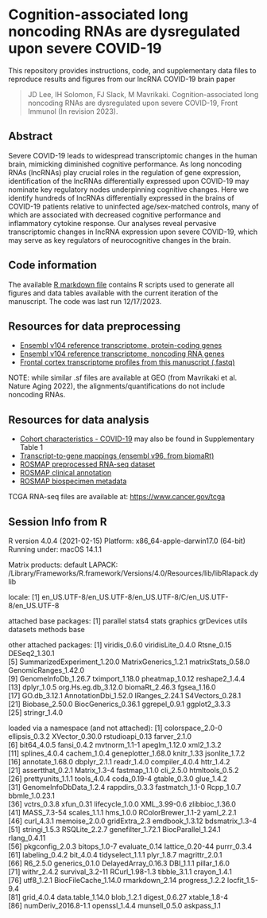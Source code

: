 # Cognition-associated long noncoding RNAs are dysregulated upon severe COVID-19
This repository provides instructions, code, and supplementary data files to reproduce results and figures from our lncRNA COVID-19 brain paper 
> JD Lee, IH Solomon, FJ Slack, M Mavrikaki. Cognition-associated long noncoding RNAs are dysregulated upon severe COVID-19, Front Immunol (In revision 2023). 

## Abstract

Severe COVID-19 leads to widespread transcriptomic changes in the human brain, mimicking diminished cognitive performance. As long noncoding RNAs (lncRNAs) play crucial roles in the regulation of gene expression, identification of the lncRNAs differentially expressed upon COVID-19 may nominate key regulatory nodes underpinning cognitive changes. Here we identify hundreds of lncRNAs differentially expressed in the brains of COVID-19 patients relative to uninfected age/sex-matched controls, many of which are associated with decreased cognitive performance and inflammatory cytokine response. Our analyses reveal pervasive transcriptomic changes in lncRNA expression upon severe COVID-19, which may serve as key regulators of neurocognitive changes in the brain.

## Code information

The available [R markdown file](https://github.com/jonathandlee12/covid19-brain-lnc/blob/main/covid19_lncrna_rscripts_final.Rmd) contains R scripts used to generate all figures and data tables available with the current iteration of the manuscript. The code was last run 12/17/2023. 

## Resources for data preprocessing
- [Ensembl v104 reference transcriptome, protein-coding genes](http://ftp.ensembl.org/pub/release-104/fasta/homo_sapiens/cdna/Homo_sapiens.GRCh38.cdna.all.fa.gz)
- [Ensembl v104 reference transcriptome, noncoding RNA genes](http://ftp.ensembl.org/pub/release-104/fasta/homo_sapiens/ncrna/Homo_sapiens.GRCh38.ncrna.fa.gz)
- [Frontal cortex transcriptome profiles from this manuscript (.fastq)](https://www.ncbi.nlm.nih.gov/geo/query/acc.cgi?acc=GSE188847)

NOTE: while similar .sf files are available at GEO (from Mavrikaki et al. Nature Aging 2022), the alignments/quantifications do not include noncoding RNAs.

## Resources for data analysis
- [Cohort characteristics - COVID-19](https://github.com/jonathandlee12/covid19-brain-lnc/blob/main/TableS1_covid.csv) may also be found in Supplementary Table 1
- [Transcript-to-gene mappings (ensembl v96, from biomaRt)](https://github.com/jonathandlee12/covid19-brain-lnc/blob/main/tx2gene.txt)
- [ROSMAP preprocessed RNA-seq dataset](https://www.synapse.org/#!Synapse:syn8691134)
- [ROSMAP clinical annotation](https://www.synapse.org/Portal.html#!Synapse:syn3157322)
- [ROSMAP biospecimen metadata](https://www.synapse.org/Portal.html#!Synapse:syn3157322)

TCGA RNA-seq files are available at: https://www.cancer.gov/tcga


## Session Info from R

R version 4.0.4 (2021-02-15)
Platform: x86_64-apple-darwin17.0 (64-bit)
Running under: macOS 14.1.1

Matrix products: default
LAPACK: /Library/Frameworks/R.framework/Versions/4.0/Resources/lib/libRlapack.dylib

locale:
[1] en_US.UTF-8/en_US.UTF-8/en_US.UTF-8/C/en_US.UTF-8/en_US.UTF-8

attached base packages:
[1] parallel  stats4    stats     graphics  grDevices utils     datasets  methods   base     

other attached packages:
 [1] viridis_0.6.0               viridisLite_0.4.0           Rtsne_0.15                  DESeq2_1.30.1              
 [5] SummarizedExperiment_1.20.0 MatrixGenerics_1.2.1        matrixStats_0.58.0          GenomicRanges_1.42.0       
 [9] GenomeInfoDb_1.26.7         tximport_1.18.0             pheatmap_1.0.12             reshape2_1.4.4             
[13] dplyr_1.0.5                 org.Hs.eg.db_3.12.0         biomaRt_2.46.3              fgsea_1.16.0               
[17] GO.db_3.12.1                AnnotationDbi_1.52.0        IRanges_2.24.1              S4Vectors_0.28.1           
[21] Biobase_2.50.0              BiocGenerics_0.36.1         ggrepel_0.9.1               ggplot2_3.3.3              
[25] stringr_1.4.0              

loaded via a namespace (and not attached):
 [1] colorspace_2.0-0       ellipsis_0.3.2         XVector_0.30.0         rstudioapi_0.13        farver_2.1.0          
 [6] bit64_4.0.5            fansi_0.4.2            mvtnorm_1.1-1          apeglm_1.12.0          xml2_1.3.2            
[11] splines_4.0.4          cachem_1.0.4           geneplotter_1.68.0     knitr_1.33             jsonlite_1.7.2        
[16] annotate_1.68.0        dbplyr_2.1.1           readr_1.4.0            compiler_4.0.4         httr_1.4.2            
[21] assertthat_0.2.1       Matrix_1.3-4           fastmap_1.1.0          cli_2.5.0              htmltools_0.5.2       
[26] prettyunits_1.1.1      tools_4.0.4            coda_0.19-4            gtable_0.3.0           glue_1.4.2            
[31] GenomeInfoDbData_1.2.4 rappdirs_0.3.3         fastmatch_1.1-0        Rcpp_1.0.7             bbmle_1.0.23.1        
[36] vctrs_0.3.8            xfun_0.31              lifecycle_1.0.0        XML_3.99-0.6           zlibbioc_1.36.0       
[41] MASS_7.3-54            scales_1.1.1           hms_1.0.0              RColorBrewer_1.1-2     yaml_2.2.1            
[46] curl_4.3.1             memoise_2.0.0          gridExtra_2.3          emdbook_1.3.12         bdsmatrix_1.3-4       
[51] stringi_1.5.3          RSQLite_2.2.7          genefilter_1.72.1      BiocParallel_1.24.1    rlang_0.4.11          
[56] pkgconfig_2.0.3        bitops_1.0-7           evaluate_0.14          lattice_0.20-44        purrr_0.3.4           
[61] labeling_0.4.2         bit_4.0.4              tidyselect_1.1.1       plyr_1.8.7             magrittr_2.0.1        
[66] R6_2.5.0               generics_0.1.0         DelayedArray_0.16.3    DBI_1.1.1              pillar_1.6.0          
[71] withr_2.4.2            survival_3.2-11        RCurl_1.98-1.3         tibble_3.1.1           crayon_1.4.1          
[76] utf8_1.2.1             BiocFileCache_1.14.0   rmarkdown_2.14         progress_1.2.2         locfit_1.5-9.4        
[81] grid_4.0.4             data.table_1.14.0      blob_1.2.1             digest_0.6.27          xtable_1.8-4          
[86] numDeriv_2016.8-1.1    openssl_1.4.4          munsell_0.5.0          askpass_1.1
